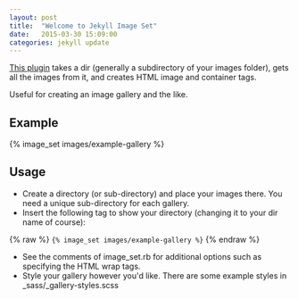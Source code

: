 ```yaml
---
layout: post
title:  "Welcome to Jekyll Image Set"
date:   2015-03-30 15:09:00
categories: jekyll update
---
```

[This plugin][jekyll-is] takes a dir (generally a subdirectory of your images folder), gets all the images from it, and creates HTML image and container tags.

Useful for creating an image gallery and the like.

Example
---

{% image_set images/example-gallery %}

Usage
---

* Create a directory (or sub-directory) and place your images there. You need a unique sub-directory for each gallery. 
* Insert the following tag to show your directory (changing it to your dir name of course): 

{% raw %}
<code>{% image_set images/example-gallery %}</code>
{% endraw %}

* See the comments of image_set.rb for additional options such as specifying the HTML wrap tags. 
* Style your gallery however you'd like. There are some example styles in _sass/_gallery-styles.scss


[jekyll]:      http://jekyllrb.com
[jekyll-gh]:   https://github.com/jekyll/jekyll
[jekyll-help]: https://github.com/jekyll/jekyll-help
[jekyll-is]: https://github.com/callmeed/jekyll-image-set